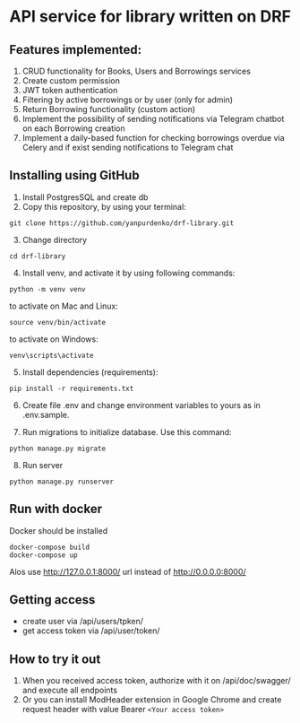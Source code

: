 # API service for library written on DRF

## Features implemented:
1. CRUD functionality for Books, Users and Borrowings services
2. Create custom permission
3. JWT token authentication 
4. Filtering by active borrowings or by user (only for admin)
5. Return Borrowing functionality (custom action)
6. Implement the possibility of sending notifications via Telegram chatbot on each Borrowing creation 
7. Implement a daily-based function for checking borrowings overdue via Celery and if exist sending notifications to Telegram chat


## Installing using GitHub

1. Install PostgresSQL and create db
2. Copy this repository, by using your terminal:

```shell
git clone https://github.com/yanpurdenko/drf-library.git
```
3. Change directory
```shell
cd drf-library
```
4. Install venv, and activate it by using following commands:
```shell
python -m venv venv
```
to activate on Mac and Linux:
```shell
source venv/bin/activate
```
to activate on Windows:
```shell
venv\scripts\activate
```
5. Install dependencies (requirements):
```shell
pip install -r requirements.txt
```
6. Create file .env and change environment variables to yours as in .env.sample.


7. Run migrations to initialize database. Use this command:
```shell
python manage.py migrate
```
8. Run server
```shell
python manage.py runserver
```


## Run with docker

Docker should be installed

```shell
docker-compose build
docker-compose up
```
Alos use http://127.0.0.1:8000/ url instead of http://0.0.0.0:8000/


## Getting access

- create user via /api/users/tpken/
- get access token via /api/user/token/


## How to try it out
1. When you received access token, authorize with it on /api/doc/swagger/ and execute all endpoints
2. Or you can install ModHeader extension in Google Chrome and create request header with value Bearer `<Your access token>`
